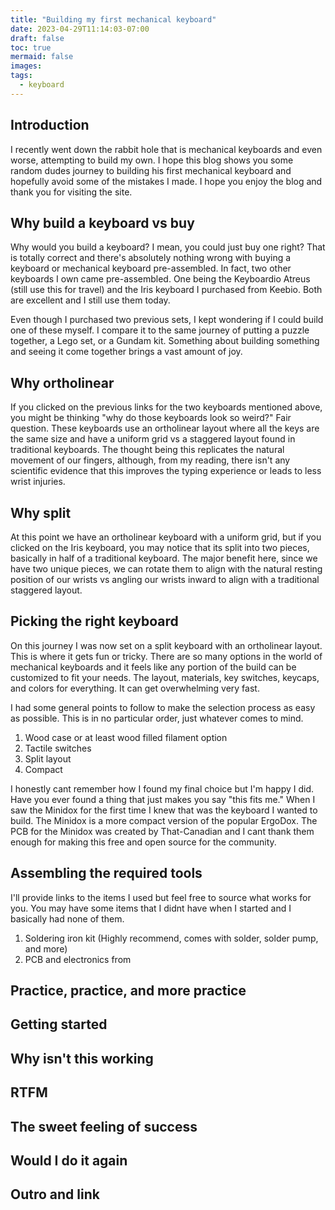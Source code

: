 ```yaml
---
title: "Building my first mechanical keyboard"
date: 2023-04-29T11:14:03-07:00
draft: false
toc: true
mermaid: false
images:
tags:
  - keyboard
---
```


## Introduction

I recently went down the rabbit hole that is mechanical keyboards and even worse, attempting to build my own. I hope this blog shows you some random dudes journey to building his first mechanical keyboard and hopefully avoid some of the mistakes I made. I hope you enjoy the blog and thank you for visiting the site.

## Why build a keyboard vs buy

Why would you build a keyboard? I mean, you could just buy one right? That is totally correct and there's absolutely nothing wrong with buying a keyboard or mechanical keyboard pre-assembled. In fact, two other keyboards I own came pre-assembled. One being the Keyboardio Atreus (still use this for travel) and the Iris keyboard I purchased from Keebio. Both are excellent and I still use them today.

Even though I purchased two previous sets, I kept wondering if I could build one of these myself. I compare it to the same journey of putting a puzzle together, a Lego set, or a Gundam kit. Something about building something and seeing it come together brings a vast amount of joy.

## Why ortholinear

If you clicked on the previous links for the two keyboards mentioned above, you might be thinking "why do those keyboards look so weird?" Fair question. These keyboards use an ortholinear layout where all the keys are the same size and have a uniform grid vs a staggered layout found in traditional keyboards. The thought being this replicates the natural movement of our fingers, although, from my reading, there isn't any scientific evidence that this improves the typing experience or leads to less wrist injuries.

## Why split

At this point we have an ortholinear keyboard with a uniform grid, but if you clicked on the Iris keyboard, you may notice that its split into two pieces, basically in half of a traditional keyboard. The major benefit here, since we have two unique pieces, we can rotate them to align with the natural resting position of our wrists vs angling our wrists inward to align with a traditional staggered layout.

## Picking the right keyboard

On this journey I was now set on a split keyboard with an ortholinear layout. This is where it gets fun or tricky. There are so many options in the world of mechanical keyboards and it feels like any portion of the build can be customized to fit your needs. The layout, materials, key switches, keycaps, and colors for everything. It can get overwhelming very fast.

I had some general points to follow to make the selection process as easy as possible. This is in no particular order, just whatever comes to mind.

1. Wood case or at least wood filled filament option
2. Tactile switches
3. Split layout
4. Compact

I honestly cant remember how I found my final choice but I'm happy I did. Have you ever found a thing that just makes you say "this fits me." When I saw the Minidox for the first time I knew that was the keyboard I wanted to build. The Minidox is a more compact version of the popular ErgoDox. The PCB for the Minidox was created by That-Canadian and I cant thank them enough for making this free and open source for the community.

## Assembling the required tools

I'll provide links to the items I used but feel free to source what works for you. You may have some items that I didnt have when I started and I basically had none of them.

1. Soldering iron kit (Highly recommend, comes with solder, solder pump, and more)
2. PCB and electronics from

## Practice, practice, and more practice

## Getting started

## Why isn't this working

## RTFM

## The sweet feeling of success

## Would I do it again

## Outro and link
